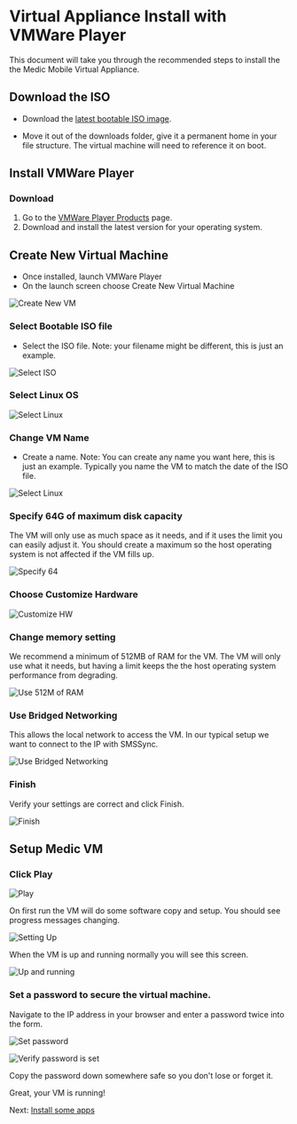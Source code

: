 # Virtual Appliance Install with VMWare Player

This document will take you through the recommended steps to install the 
the Medic Mobile Virtual Appliance.

## Download the ISO

* Download the [latest bootable ISO image](https://medic.s3.amazonaws.com/downloads/iso/mmva-image-20130417.iso).

* Move it out of the downloads folder, give it a permanent home in your file
  structure.  The virtual machine will need to reference it on boot.

## Install VMWare Player

### Download 

1. Go to the [VMWare Player Products](http://www.vmware.com/products/player/) page.
2. Download and install the latest version for your operating system.

## Create New Virtual Machine

* Once installed, launch VMWare Player
* On the launch screen choose Create New Virtual Machine

![Create New VM](img/vm/create_new_vm.png)

### Select Bootable ISO file

* Select the ISO file.  Note: your filename might be different, this is just an example.

![Select ISO](img/vm/select_iso.png)

### Select Linux OS

![Select Linux](img/vm/select_other_linux.png)

### Change VM Name
 
* Create a name.  Note: You can create any name you want here, this is just an
example. Typically you name the VM to match the date of the ISO file.

![Select Linux](img/vm/change_vm_name.png)

### Specify 64G of maximum disk capacity

The VM will only use as much space as it needs, and if it uses the limit you
can easily adjust it.  You should create a maximum so the host operating system
is not affected if the VM fills up.

![Specify 64](img/vm/64G_of_disk.png)

### Choose Customize Hardware

![Customize HW](img/vm/customize_hw.png)

### Change memory setting

We recommend a minimum of 512MB of RAM for the VM. The VM will only use what it
needs, but having a limit keeps the the host operating system performance from
degrading.

![Use 512M of RAM](img/vm/512M_of_ram.png)

### Use Bridged Networking

This allows the local network to access the VM. In our typical setup we want to
connect to the IP with SMSSync.

![Use Bridged Networking](img/vm/bridged_networking.png)

### Finish

Verify your settings are correct and click Finish.

![Finish](img/vm/finish.png)

## Setup Medic VM

### Click Play

![Play](img/vm/play.png)

On first run the VM will do some software copy and setup.  You should see progress messages changing.

![Setting Up](img/vm/setting_up_software.png)

When the VM is up and running normally you will see this screen.

![Up and running](img/vm/up_and_running.png)

### Set a password to secure the virtual machine.

Navigate to the IP address in your browser and enter a password twice into the form.

![Set password](img/vm/set_password.png)

![Verify password is set](img/vm/verify_password_set.png)

Copy the password down somewhere safe so you don't lose or forget it.

Great, your VM is running! 

Next: [Install some apps](install/garden.md)
